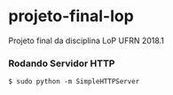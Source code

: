 # projeto-final-lop
Projeto final da disciplina LoP UFRN 2018.1

### Rodando Servidor HTTP

`$ sudo python -m SimpleHTTPServer`
